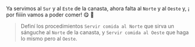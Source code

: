 <gs-attire attire-url="https://raw.githubusercontent.com/MumukiProject/mumuki-guia-gobstones-procedimientos-con-parametros-kids/master/assets/attires/config_1551274896769.json"></gs-attire>

<gs-toolbox toolbox-url="https://raw.githubusercontent.com/MumukiProject/mumuki-guia-gobstones-repeticion-condicional-ii-kids/master/assets/toolbox.xml">
</gs-toolbox>

Ya servimos al `Sur` y al `Este` de la canasta, ahora falta al `Norte` y al `Oeste` y, ¡ por fiiiin vamos a poder comer! :yum: :tada:

> Definí los procedimientos `Servir comida al Norte` que sirva un sánguche al `Norte` de la canasta, y `Servir comida al Oeste` que haga lo mismo pero al `Oeste`.

